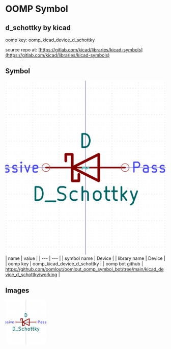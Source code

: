 # OOMP Symbol  
## d_schottky  by kicad  
  
oomp key: oomp_kicad_device_d_schottky  
  
source repo at: [https://gitlab.com/kicad/libraries/kicad-symbols](https://gitlab.com/kicad/libraries/kicad-symbols)  
## Symbol  
  
[![working.png](working_600.png)](working.png)  
| name | value | 
| --- | --- | 
| symbol name | Device | 
| library name | Device | 
| oomp key | oomp_kicad_device_d_schottky | 
| oomp bot github | https://github.com/oomlout/oomlout_oomp_symbol_bot/tree/main/kicad_device_d_schottky/working | 
## Images  
  
[![working.png](working_140.png)](working.png)  
